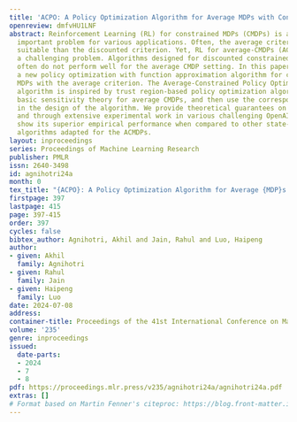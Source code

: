 ```yaml
---
title: 'ACPO: A Policy Optimization Algorithm for Average MDPs with Constraints'
openreview: dmfvHU1LNF
abstract: Reinforcement Learning (RL) for constrained MDPs (CMDPs) is an increasingly
  important problem for various applications. Often, the average criterion is more
  suitable than the discounted criterion. Yet, RL for average-CMDPs (ACMDPs) remains
  a challenging problem. Algorithms designed for discounted constrained RL problems
  often do not perform well for the average CMDP setting. In this paper, we introduce
  a new policy optimization with function approximation algorithm for constrained
  MDPs with the average criterion. The Average-Constrained Policy Optimization (ACPO)
  algorithm is inspired by trust region-based policy optimization algorithms. We develop
  basic sensitivity theory for average CMDPs, and then use the corresponding bounds
  in the design of the algorithm. We provide theoretical guarantees on its performance,
  and through extensive experimental work in various challenging OpenAI Gym environments,
  show its superior empirical performance when compared to other state-of-the-art
  algorithms adapted for the ACMDPs.
layout: inproceedings
series: Proceedings of Machine Learning Research
publisher: PMLR
issn: 2640-3498
id: agnihotri24a
month: 0
tex_title: "{ACPO}: A Policy Optimization Algorithm for Average {MDP}s with Constraints"
firstpage: 397
lastpage: 415
page: 397-415
order: 397
cycles: false
bibtex_author: Agnihotri, Akhil and Jain, Rahul and Luo, Haipeng
author:
- given: Akhil
  family: Agnihotri
- given: Rahul
  family: Jain
- given: Haipeng
  family: Luo
date: 2024-07-08
address:
container-title: Proceedings of the 41st International Conference on Machine Learning
volume: '235'
genre: inproceedings
issued:
  date-parts:
  - 2024
  - 7
  - 8
pdf: https://proceedings.mlr.press/v235/agnihotri24a/agnihotri24a.pdf
extras: []
# Format based on Martin Fenner's citeproc: https://blog.front-matter.io/posts/citeproc-yaml-for-bibliographies/
---
```

